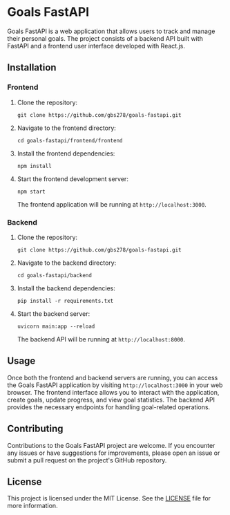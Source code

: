 # Goals FastAPI

Goals FastAPI is a web application that allows users to track and manage their personal goals. The project consists of a backend API built with FastAPI and a frontend user interface developed with React.js.

## Installation

### Frontend

1. Clone the repository:
   ```
   git clone https://github.com/gbs278/goals-fastapi.git
   ```

2. Navigate to the frontend directory:
   ```
   cd goals-fastapi/frontend/frontend
   ```

3. Install the frontend dependencies:
   ```
   npm install
   ```

4. Start the frontend development server:
   ```
   npm start
   ```

   The frontend application will be running at `http://localhost:3000`.

### Backend

1. Clone the repository:
   ```
   git clone https://github.com/gbs278/goals-fastapi.git
   ```

2. Navigate to the backend directory:
   ```
   cd goals-fastapi/backend
   ```

3. Install the backend dependencies:
   ```
   pip install -r requirements.txt
   ```

4. Start the backend server:
   ```
   uvicorn main:app --reload
   ```

   The backend API will be running at `http://localhost:8000`.

## Usage

Once both the frontend and backend servers are running, you can access the Goals FastAPI application by visiting `http://localhost:3000` in your web browser. The frontend interface allows you to interact with the application, create goals, update progress, and view goal statistics. The backend API provides the necessary endpoints for handling goal-related operations.

## Contributing

Contributions to the Goals FastAPI project are welcome. If you encounter any issues or have suggestions for improvements, please open an issue or submit a pull request on the project's GitHub repository.

## License

This project is licensed under the MIT License. See the [LICENSE](LICENSE) file for more information.
